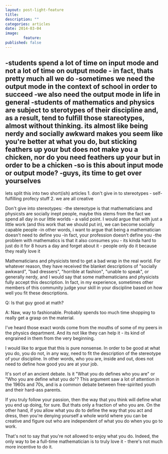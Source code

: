 ```yaml
---
layout: post-light-feature
title: 
description: ""
categories: articles
date: 2014-03-04
image: 
        feature: 
published: false
---
```


-students spend a lot of time on input mode and not a lot of time on output mode - in fact, thats pretty much all we do
-sometimes we need the output mode in the context of school in order to succeed 
-we also need the output mode in life in general
-students of mathematics and physics are subject to sterotypes of their discipline and, as a result, tend to fulfill those stareotypes, almost without thinking. its almost like being nerdy and socially awkward makes you seem like you're better at what you do, but sticking feathers up your but does not make you a chicken, nor do you need feathers up your but in order to be a chicken
-so is this about input mode or output mode?
-guys, its time to get over yourselves
-

lets split this into two short(ish) articles 
     1. don't give in to stereotypes - self-fulfilling profecy stuff
     2. we are all creative

Don't give into stereotypes: 
-the stereotype is that mathematicians and physicsts are socially inept people, maybe this stems from the fact we spend all day in our little worlds - a valid point. I would argue that with just a little work (and this work that we should put in), we can become socially capable people
-in other words, i want to argue that being a mathematician doesn't need to define you
-in fact, your profession doesn't define you
-the problem with mathematics is that it also consumes you - its kinda hard to just do it for 8 hours a day and forget about it - people only do it because they really love it

Mathematicians and physicists tend to get a bad wrap in the real world. For whatever reason, they have received the blanket descriptions of "socially awkward", "bad dressers", "horrible at fashion", "unable to speak", or generally nerdy, and I would say that some mathematicians and physicists fully accept this description. In fact, in my experience, sometimes other members of this community judge your skill in your discipline based on how well you fit these descriptions. 

Q: Is that guy good at math?

A: Naw, way to fashionable. Probably spends too much time shopping to really get a grasp on the material.

I've heard those exact words come from the mouths of some of my peers in the physics department. And its not like they can help it - its kind of engrained in them from the very beginning. 

I would like to argue that this is pure nonsense. In order to be good at what you do, you do not, in any way, need to fit the description of the stereotype of your discipline. In other words, who you are, inside and out, does not need to define how good you are at your job. 

It's sort of an ancient debate. Is it "What you do defines who you are" or "Who you are define what you do"? This argument saw a lot of attention in the 1960s and 70s, and is a common debate between free-spirited youth and their hard-ass parents. 

If you truly follow your passion, then the way that you think will define what you end up doing, for sure. But thats only a fraction of who you are. On the other hand, if you allow what you do to define the way that you act and dress, then you're denying yourself a whole world where you can be creative and figure out who are independent of what you do when you go to work. 

That's not to say that you're not allowed to enjoy what you do. Indeed, the only way to be a full-time mathematician is to truly love it - there's not much more incentive to do it. 



